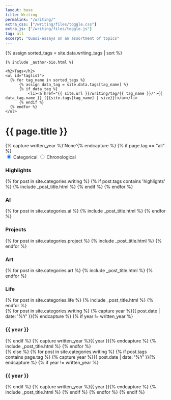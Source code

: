 ```yaml
---
layout: base
title: Writing
permalink: "/writing/"
extra_css: ["/writing/files/toggle.css"]
extra_js: ["/writing/files/toggle.js"]
tag: all
excerpt: "Quasi-essays on an assortment of topics"
---
```

{% assign sorted_tags = site.data.writing_tags | sort %}
<!-- life, art, projects, AI  -->
<div id="main" role="main">
  <div class="article-author-side">
    
    {% include _author-bio.html %}
    
    <h2>Tags</h2>
    <ul id="taglist">
      {% for tag_name in sorted_tags %}
          {% assign data_tag = site.data.tags[tag_name] %}
          {% if data_tag %} 
              <li><a href="{{ site.url }}/writing/tag/{{ tag_name }}/">{{ data_tag.name }} ({{site.tags[tag_name] | size}})</a></li>
          {% endif %}
      {% endfor %}
    </ul>
  </div>
  <div id="index">
    <h1>{{ page.title }}</h1>
    {% capture written_year %}'None'{% endcapture %}
    {% if page.tag == "all" %}
        <form class="form" id="writingToggleForm">
          <div class="switch-field">
            <!--   <div class="switch-title">Display Type</div> -->
            <input type="radio" id="switch_left" name="switch" value="yes" checked/>
            <label for="switch_left">Categorical</label>
            <input type="radio" id="switch_right" name="switch" value="no" />
            <label for="switch_right">Chronological</label>
          </div>
        </form>
        <div id='categorical'>
           <h3>Highlights</h3>
            {% for post in site.categories.writing %}  
              {% if post.tags contains 'highlights' %}
                {% include _post_title.html %}
              {% endif %}
            {% endfor %}
            <h3>AI</h3>
            {% for post in site.categories.ai %}  
                {% include _post_title.html %}
            {% endfor %}
            <h3>Projects</h3>
            {% for post in site.categories.project %}  
                {% include _post_title.html %}
            {% endfor %}
            <h3>Art</h3>
            {% for post in site.categories.art %}  
                {% include _post_title.html %}
            {% endfor %}
            <h3>Life</h3>
            {% for post in site.categories.life %}  
                {% include _post_title.html %}
            {% endfor %}
        </div>
        <div id='chronological'>
            {% for post in site.categories.writing %}  
                {% capture year %}{{ post.date | date: '%Y' }}{% endcapture %}
                {% if year != written_year %}
                    <h3>{{ year }}</h3>
                {% endif %}
                {% capture written_year %}{{ year }}{% endcapture %}
                {% include _post_title.html %}
            {% endfor %}
        </div>
    {% else %}
        {% for post in site.categories.writing %}  
              {% if post.tags contains page.tag %}
                {% capture year %}{{ post.date | date: '%Y' }}{% endcapture %}
                {% if year != written_year %}
                  <h3>{{ year }}</h3>
                {% endif %}
                {% capture written_year %}{{ year }}{% endcapture %}
                {% include _post_title.html %}
              {% endif %}
        {% endfor %}
    {% endif %}
  </div><!-- /#index -->
</div><!-- /#main -->
